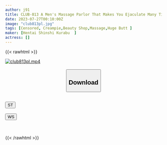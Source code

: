 ```yaml
---
author: j91
title: CLUB-813 A Men's Massage Parlor That Makes You Ejaculate Many Times With Sex Pheromones Drifting From The Butthole
date: 2023-07-27T00:10:00Z
image: "club813pl.jpg"
tags: [Censored, Creampie,Beauty Shop,Massage,Huge Butt	]
maker: [Hentai Shinshi Kurabu  ]
actress: []
---
```



{{< rawhtml >}}

<div class="video" data-videoid="abBvJgeZA0tOxo">
    <a href="javascript:;">
        <img src="https://my.j91.asia/posts/club813pl/club813pl.jpg" width="WIDTH" height="HEIGHT" alt="club813pl.mp4" loading="lazy">
    </a>
</div>

<script type="text/javascript" src="https://j91.asia/asset/on-demand-st.js"></script>

<br>
  <link rel="stylesheet" href="https://j91.asia/asset/bs5.css">
  
  <center>
  <button class="btn btn-primary" type="button" data-bs-toggle="collapse" data-bs-target=".multi-collapse" aria-expanded="false" aria-controls="multiCollapseExample1 multiCollapseExample2"><h2>Download</h2></button></center>
</p>
<div class="row">
  <div class="col">
    <div class="collapse multi-collapse" id="multiCollapseExample1">
      <div class="card card-body">
	      	      <br>
<div class="buttons">  
<a href="https://streamtape.to/v/abBvJgeZA0tOxo"><button class="btn-hover color-3"><i class="fa fa-download"></i> ST</button></a></div>
    </div>
  </div>
</div>
  <div class="col">
    <div class="collapse multi-collapse" id="multiCollapseExample2">
      <div class="card card-body">
	      <br>
<div class="buttons">
    <a href="https://wolfstream.tv/m04btntzugi9.html"><button class="btn-hover color-9"><i class="fa fa-download"></i> WS</button></a></div>
<br><br>
      </div>
    </div>
  </div>
</div>

{{< /rawhtml >}}